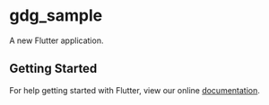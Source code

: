 # gdg_sample

A new Flutter application.

## Getting Started

For help getting started with Flutter, view our online
[documentation](https://flutter.io/).

